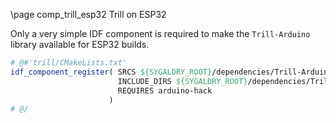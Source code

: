 \page comp_trill_esp32 Trill on ESP32

Only a very simple IDF component is required to make the `Trill-Arduino` library
available for ESP32 builds.

```cmake
# @#'trill/CMakeLists.txt'
idf_component_register( SRCS ${SYGALDRY_ROOT}/dependencies/Trill-Arduino/Trill.cpp
                        INCLUDE_DIRS ${SYGALDRY_ROOT}/dependencies/Trill-Arduino
                        REQUIRES arduino-hack
                      )
# @/
```
